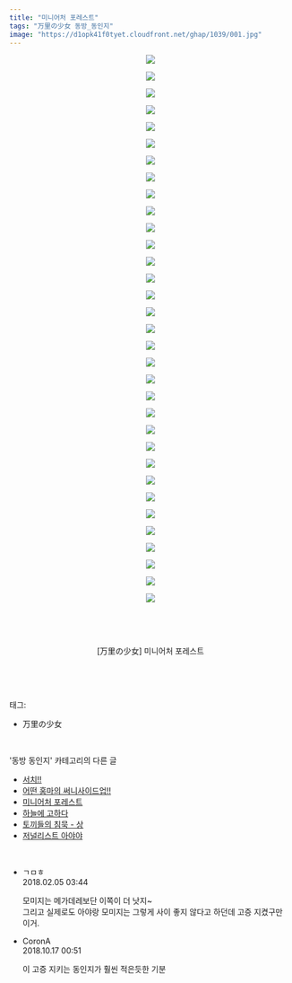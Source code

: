 ```yaml
---
title: "미니어처 포레스트"
tags: "万里の少女 동방_동인지"
image: "https://d1opk41f0tyet.cloudfront.net/ghap/1039/001.jpg"
---
```

<div class="article">
<p style="text-align: center; clear: none; float: none;"><img src="{{ site.imgserver10 }}/ghap/1039/001.jpg"/></p>
<p style="text-align: center; clear: none; float: none;"><img src="{{ site.imgserver10 }}/ghap/1039/002.jpg"/></p>
<p style="text-align: center; clear: none; float: none;"><img src="{{ site.imgserver10 }}/ghap/1039/003.jpg"/></p>
<p style="text-align: center; clear: none; float: none;"><img src="{{ site.imgserver10 }}/ghap/1039/004.jpg"/></p>
<p style="text-align: center; clear: none; float: none;"><img src="{{ site.imgserver10 }}/ghap/1039/005.jpg"/></p>
<p style="text-align: center; clear: none; float: none;"><img src="{{ site.imgserver10 }}/ghap/1039/006.jpg"/></p>
<p style="text-align: center; clear: none; float: none;"><img src="{{ site.imgserver10 }}/ghap/1039/007.jpg"/></p>
<p style="text-align: center; clear: none; float: none;"><img src="{{ site.imgserver10 }}/ghap/1039/008.jpg"/></p>
<p style="text-align: center; clear: none; float: none;"><img src="{{ site.imgserver10 }}/ghap/1039/009.jpg"/></p>
<p style="text-align: center; clear: none; float: none;"><img src="{{ site.imgserver10 }}/ghap/1039/010.jpg"/></p>
<p style="text-align: center; clear: none; float: none;"><img src="{{ site.imgserver10 }}/ghap/1039/011.jpg"/></p>
<p style="text-align: center; clear: none; float: none;"><img src="{{ site.imgserver10 }}/ghap/1039/012.jpg"/></p>
<p style="text-align: center; clear: none; float: none;"><img src="{{ site.imgserver10 }}/ghap/1039/013.jpg"/></p>
<p style="text-align: center; clear: none; float: none;"><img src="{{ site.imgserver10 }}/ghap/1039/014.jpg"/></p>
<p style="text-align: center; clear: none; float: none;"><img src="{{ site.imgserver10 }}/ghap/1039/015.jpg"/></p>
<p style="text-align: center; clear: none; float: none;"><img src="{{ site.imgserver10 }}/ghap/1039/016.jpg"/></p>
<p style="text-align: center; clear: none; float: none;"><img src="{{ site.imgserver10 }}/ghap/1039/017.jpg"/></p>
<p style="text-align: center; clear: none; float: none;"><img src="{{ site.imgserver10 }}/ghap/1039/018.jpg"/></p>
<p style="text-align: center; clear: none; float: none;"><img src="{{ site.imgserver10 }}/ghap/1039/019.jpg"/></p>
<p style="text-align: center; clear: none; float: none;"><img src="{{ site.imgserver10 }}/ghap/1039/020.jpg"/></p>
<p style="text-align: center; clear: none; float: none;"><img src="{{ site.imgserver10 }}/ghap/1039/021.jpg"/></p>
<p style="text-align: center; clear: none; float: none;"><img src="{{ site.imgserver10 }}/ghap/1039/022.jpg"/></p>
<p style="text-align: center; clear: none; float: none;"><img src="{{ site.imgserver10 }}/ghap/1039/023.jpg"/></p>
<p style="text-align: center; clear: none; float: none;"><img src="{{ site.imgserver10 }}/ghap/1039/024.jpg"/></p>
<p style="text-align: center; clear: none; float: none;"><img src="{{ site.imgserver10 }}/ghap/1039/025.jpg"/></p>
<p style="text-align: center; clear: none; float: none;"><img src="{{ site.imgserver10 }}/ghap/1039/026.jpg"/></p>
<p style="text-align: center; clear: none; float: none;"><img src="{{ site.imgserver10 }}/ghap/1039/027.jpg"/></p>
<p style="text-align: center; clear: none; float: none;"><img src="{{ site.imgserver10 }}/ghap/1039/028.jpg"/></p>
<p style="text-align: center; clear: none; float: none;"><img src="{{ site.imgserver10 }}/ghap/1039/029.jpg"/></p>
<p style="text-align: center; clear: none; float: none;"><img src="{{ site.imgserver10 }}/ghap/1039/030.jpg"/></p>
<p style="text-align: center; clear: none; float: none;"><img src="{{ site.imgserver10 }}/ghap/1039/031.jpg"/></p>
<p style="text-align: center; clear: none; float: none;"><img src="{{ site.imgserver10 }}/ghap/1039/032.jpg"/></p>
<p style="text-align: center; clear: none; float: none;"><img src="{{ site.imgserver10 }}/ghap/1039/033.jpg"/></p>
<p style="text-align: center; clear: none; float: none;"><br/></p>
<p style="text-align: center; clear: none; float: none;"><br/></p>
<p style="text-align: center; clear: none; float: none;">[万里の少女] 미니어처 포레스트</p>
<p><br/></p>
</div><br/>
<div class="tagTrail">
<p>태그: </p>
<ul>
<li>万里の少女</li>
</ul>
</div><br/>
<div class="another">
<p>'동방 동인지' 카테고리의 다른 글</p>
<ul>
<li><a href="/ghap_1041">서치!!</a></li>
<li><a href="/ghap_1040">어떤 홍마의 써니사이드업!!</a></li>
<li><a href="/ghap_1039">미니어처 포레스트</a></li>
<li><a href="/ghap_1038">하늘에 고하다</a></li>
<li><a href="/ghap_1037">토끼들의 침묵 - 상</a></li>
<li><a href="/ghap_1035">저널리스트 아야야</a></li>
</ul>
</div><br/>
<div class="cb_module cb_fluid">
<div class="cb_wrt cb_profile">
<div class="comment">
<ul>
<li class="cb_thumb_off" id="comment15192039">
<div class="cb_comment_area">
<div class="cb_info_area">
<div class="cb_section">
<span class="cb_nick_name">ㄱㅁㅎ</span>
</div>
<div class="cb_section">
<span class="cb_date">2018.02.05 03:44 </span>
</div>
</div>
<div class="cb_dsc_comment">
<p class="cb_dsc">
											모미지는 메가데레보단 이쪽이 더 낫지~<br/>
그리고 실제로도 아야랑 모미지는 그렇게 사이 좋지 않다고 하던데 고증 지켰구만 이거.
										</p>
</div>
</div></li>
<li class="cb_thumb_off" id="comment15356853">
<div class="cb_comment_area">
<div class="cb_info_area">
<div class="cb_section">
<span class="cb_nick_name">CoronA</span>
</div>
<div class="cb_section">
<span class="cb_date">2018.10.17 00:51 </span>
</div>
</div>
<div class="cb_dsc_comment">
<p class="cb_dsc">
											이 고증 지키는 동인지가 훨씬 적은듯한 기분
										</p>
</div>
</div></li>
</ul>
</div>
</div><!-- commentList close -->
</div><br/>
